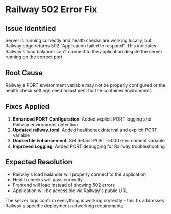 # Railway 502 Error Fix

## Issue Identified
Server is running correctly and health checks are working locally, but Railway edge returns 502 "Application failed to respond". This indicates Railway's load balancer can't connect to the application despite the server running on the correct port.

## Root Cause
Railway's PORT environment variable may not be properly configured or the health check settings need adjustment for the container environment.

## Fixes Applied
1. **Enhanced PORT Configuration**: Added explicit PORT logging and Railway environment detection
2. **Updated railway.toml**: Added healthcheckInterval and explicit PORT variable
3. **Dockerfile Enhancement**: Set default PORT=5000 environment variable
4. **Improved Logging**: Added PORT debugging for Railway troubleshooting

## Expected Resolution
- Railway's load balancer will properly connect to the application
- Health checks will pass correctly
- Frontend will load instead of showing 502 errors
- Application will be accessible via Railway's public URL

The server logs confirm everything is working correctly - this fix addresses Railway's specific deployment networking requirements.